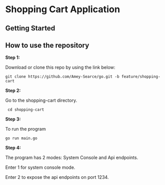 # Shopping Cart Application



## Getting Started



## How to use the repository

**Step 1:**

Download or clone this repo by using the link below:

```
git clone https://github.com/Amey-Searce/go.git -b feature/shopping-cart
```

**Step 2:**

Go to the shopping-cart directory.

```
 cd shopping-cart
```

**Step 3:**

To run the program

```
go run main.go
```

**Step 4:**

The program has 2 modes: System Console and Api endpoints. 

Enter 1 for system console mode. 

Enter 2 to expose the api endpoints on port 1234.


  
